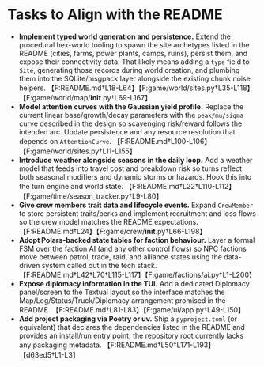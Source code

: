 # Tasks to Align with the README

- **Implement typed world generation and persistence.** Extend the procedural hex-world tooling to spawn the site archetypes listed in the README (cities, farms, power plants, camps, ruins), persist them, and expose their connectivity data. That likely means adding a `type` field to `Site`, generating those records during world creation, and plumbing them into the SQLite/msgpack layer alongside the existing chunk noise helpers. 【F:README.md†L18-L64】【F:game/world/sites.py†L35-L118】【F:game/world/map/__init__.py†L69-L167】
- **Model attention curves with the Gaussian yield profile.** Replace the current linear base/growth/decay parameters with the `peak/mu/sigma` curve described in the design so scavenging risk/reward follows the intended arc. Update persistence and any resource resolution that depends on `AttentionCurve`. 【F:README.md†L100-L106】【F:game/world/sites.py†L11-L155】
- **Introduce weather alongside seasons in the daily loop.** Add a weather model that feeds into travel cost and breakdown risk so turns reflect both seasonal modifiers and dynamic storms or hazards. Hook this into the turn engine and world state. 【F:README.md†L22†L110-L112】【F:game/time/season_tracker.py†L9-L80】
- **Give crew members trait data and lifecycle events.** Expand `CrewMember` to store persistent traits/perks and implement recruitment and loss flows so the crew model matches the README expectations. 【F:README.md†L24】【F:game/crew/__init__.py†L66-L198】
- **Adopt Polars-backed state tables for faction behaviour.** Layer a formal FSM over the faction AI (and any other control flows) so NPC factions move between patrol, trade, raid, and alliance states using the data-driven system called out in the tech stack. 【F:README.md†L42†L70†L115-L117】【F:game/factions/ai.py†L1-L200】
- **Expose diplomacy information in the TUI.** Add a dedicated Diplomacy panel/screen to the Textual layout so the interface matches the Map/Log/Status/Truck/Diplomacy arrangement promised in the README. 【F:README.md†L81-L83】【F:game/ui/app.py†L49-L150】
- **Add project packaging via Poetry or uv.** Ship a `pyproject.toml` (or equivalent) that declares the dependencies listed in the README and provides an install/run entry point; the repository root currently lacks any packaging metadata. 【F:README.md†L50†L171-L193】【d63ed5†L1-L3】
